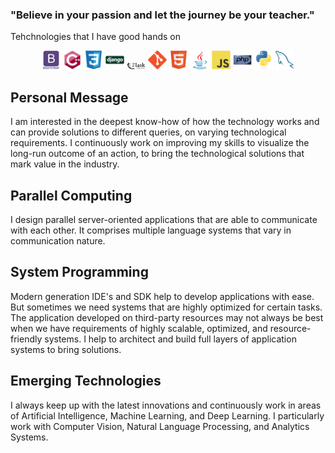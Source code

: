 ### "Believe in your passion and let the journey be your teacher."

Tehchnologies that I have good hands on

<div align="center">
<img src = 'https://github.com/jvnp/jvnp/blob/main/images/bootstrap.svg' width='30'/>
<img src = 'https://github.com/jvnp/jvnp/blob/main/images/cpp.svg' width='30'/>
<img src = 'https://github.com/jvnp/jvnp/blob/main/images/css.svg' width='30'/>
<img src = 'https://github.com/jvnp/jvnp/blob/main/images/django.svg' width='30'/>
<img src = 'https://github.com/jvnp/jvnp/blob/main/images/flask.svg' width='30'/>
<img src = 'https://github.com/jvnp/jvnp/blob/main/images/git.svg' width='30'/>
<img src = 'https://github.com/jvnp/jvnp/blob/main/images/html.svg' width='30'/>
<img src = 'https://github.com/jvnp/jvnp/blob/main/images/java.svg' width='30'/>
<img src = 'https://github.com/jvnp/jvnp/blob/main/images/js.svg' width='30'/>
<img src = 'https://github.com/jvnp/jvnp/blob/main/images/php.svg' width='30'/>
<img src = 'https://github.com/jvnp/jvnp/blob/main/images/python.svg' width='30'/>
<img src = 'https://github.com/jvnp/jvnp/blob/main/images/sql.svg' width='30'/>
</div>

## Personal Message
I am interested in the deepest know-how of how the technology works and can provide solutions to different queries, on varying technological requirements. I continuously work on improving my skills to visualize the long-run outcome of an action, to bring the technological solutions that mark value in the industry.

## Parallel Computing
I design parallel server-oriented applications that are able to communicate with each other. It comprises multiple language systems that vary in communication nature.

## System Programming
Modern generation IDE's and SDK help to develop applications with ease. But sometimes we need systems that are highly optimized for certain tasks. The application developed on third-party resources may not always be best when we have requirements of highly scalable, optimized, and resource-friendly systems. I help to architect and build full layers of application systems to bring solutions.

## Emerging Technologies
I always keep up with the latest innovations and continuously work in areas of Artificial Intelligence, Machine Learning, and Deep Learning. I particularly work with Computer Vision, Natural Language Processing, and Analytics Systems.

<!--
**jvnp/jvnp** is a ✨ _special_ ✨ repository because its `README.md` (this file) appears on your GitHub profile.

Here are some ideas to get you started:

- 🔭 I’m currently working on ...
- 🌱 I’m currently learning ...
- 👯 I’m looking to collaborate on ...
- 🤔 I’m looking for help with ...
- 💬 Ask me about ...
- 📫 How to reach me: ...
- 😄 Pronouns: ...
- ⚡ Fun fact: ...
-->
